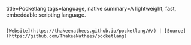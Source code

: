 title=Pocketlang
tags=language, native
summary=A lightweight, fast, embeddable scripting language.
~~~~~~

[Website](https://thakeenathees.github.io/pocketlang/#/) | [Source](https://github.com/ThakeeNathees/pocketlang)

